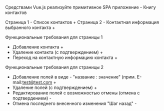 
Cредствами Vue.js реализуйте примитивное SPA приложение - Книгу контактов

Страница 1 - Список контактов + 
Страница 2 - Контактная информация выбранного контакта +


Функциональные требования для страницы 1
   - Добавление контакта +
   - Удаление контакта (с подтверждением) +
   - Переход на контактную информацию контакта +

 
Функциональные требования для страницы 2
   - Добавление полей в виде - "название : значение" (прим. E-mail:test@test.com +
   - Удаление полей (с подтверждением) + 
   - Редактирование полей с возможностью отмены (отмена с подтвердением) - 
   - Отмена последнего внесенного изменения "Шаг назад" -
